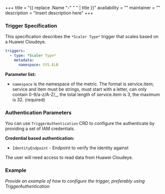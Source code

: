 +++
title = "{{ replace .Name "-" " " | title }}"
availability = ""
maintainer = ""
description = "Insert description here"
+++

### Trigger Specification

This specification describes the `*Scaler Type*` trigger that scales based on a Huawei Cloudeye.

```yaml
triggers:
  - type: *Scaler Type*
    metadata:
      namespace: SYS.ELB
```

**Parameter list:**

- `namespace` is the namespace of the metric. The format is service.item; service and item must be strings, must start with a letter, can only contain 0-9/a-z/A-Z/_, the total length of service.item is 3, the maximum is 32. (required)

### Authentication Parameters

You can use `TriggerAuthentication` CRD to configure the authenticate by providing a set of IAM credentials.

**Credential based authentication:**

- `IdentityEndpoint` - Endpoint to verify the identity against

The user will need access to read data from Huawei Cloudeye.

### Example

*Provide an example of how to configure the trigger, preferably using TriggerAuthentication* 
